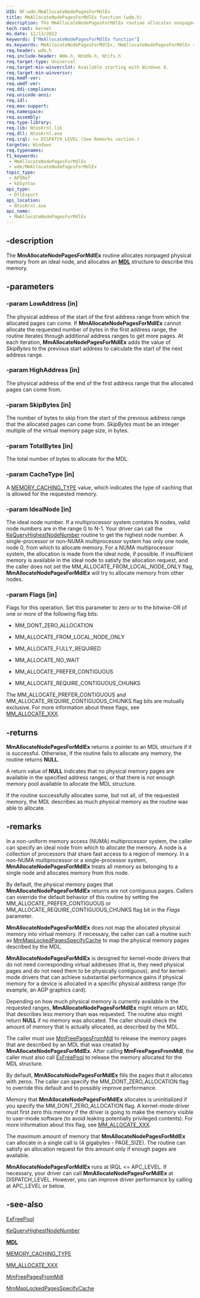 ```yaml
---
UID: NF:wdm.MmAllocateNodePagesForMdlEx
title: MmAllocateNodePagesForMdlEx function (wdm.h)
description: The MmAllocateNodePagesForMdlEx routine allocates nonpaged physical memory from an ideal node, and allocates an MDL structure to describe this memory.
tech.root: kernel
ms.date: 12/13/2022
keywords: ["MmAllocateNodePagesForMdlEx function"]
ms.keywords: MmAllocateNodePagesForMdlEx, MmAllocateNodePagesForMdlEx routine [Kernel-Mode Driver Architecture], kernel.mmallocatenodepagesformdlex, wdm/MmAllocateNodePagesForMdlEx
req.header: wdm.h
req.include-header: Wdm.h, Ntddk.h, Ntifs.h
req.target-type: Universal
req.target-min-winverclnt: Available starting with Windows 8.
req.target-min-winversvr: 
req.kmdf-ver: 
req.umdf-ver: 
req.ddi-compliance: 
req.unicode-ansi: 
req.idl: 
req.max-support: 
req.namespace: 
req.assembly: 
req.type-library: 
req.lib: NtosKrnl.lib
req.dll: NtosKrnl.exe
req.irql: <= DISPATCH_LEVEL (See Remarks section.)
targetos: Windows
req.typenames: 
f1_keywords:
 - MmAllocateNodePagesForMdlEx
 - wdm/MmAllocateNodePagesForMdlEx
topic_type:
 - APIRef
 - kbSyntax
api_type:
 - DllExport
api_location:
 - NtosKrnl.exe
api_name:
 - MmAllocateNodePagesForMdlEx
---
```


## -description

The **MmAllocateNodePagesForMdlEx** routine allocates nonpaged physical memory from an ideal node, and allocates an [**MDL**](./ns-wdm-_mdl.md) structure to describe this memory.

## -parameters

### -param LowAddress [in]

The physical address of the start of the first address range from which the allocated pages can come. If **MmAllocateNodePagesForMdlEx** cannot allocate the requested number of bytes in the first address range, the routine iterates through additional address ranges to get more pages. At each iteration, **MmAllocateNodePagesForMdlEx** adds the value of *SkipBytes* to the previous start address to calculate the start of the next address range.

### -param HighAddress [in]

The physical address of the end of the first address range that the allocated pages can come from.

### -param SkipBytes [in]

The number of bytes to skip from the start of the previous address range that the allocated pages can come from. *SkipBytes* must be an integer multiple of the virtual memory page size, in bytes.

### -param TotalBytes [in]

The total number of bytes to allocate for the MDL.

### -param CacheType [in]

A [MEMORY_CACHING_TYPE](./ne-wdm-_memory_caching_type.md) value, which indicates the type of caching that is allowed for the requested memory.

### -param IdealNode [in]

The ideal node number. If a multiprocessor system contains N nodes, valid node numbers are in the range 0 to N-1. Your driver can call the [KeQueryHighestNodeNumber](../ntddk/nf-ntddk-kequeryhighestnodenumber.md) routine to get the highest node number. A single-processor or non-NUMA multiprocessor system has only one node, node 0, from which to allocate memory. For a NUMA multiprocessor system, the allocation is made from the ideal node, if possible. If insufficient memory is available in the ideal node to satisfy the allocation request, and the caller does not set the MM_ALLOCATE_FROM_LOCAL_NODE_ONLY flag, **MmAllocateNodePagesForMdlEx** will try to allocate memory from other nodes.

### -param Flags [in]

Flags for this operation. Set this parameter to zero or to the bitwise-OR of one or more of the following flag bits:

- MM_DONT_ZERO_ALLOCATION

- MM_ALLOCATE_FROM_LOCAL_NODE_ONLY

- MM_ALLOCATE_FULLY_REQUIRED

- MM_ALLOCATE_NO_WAIT

- MM_ALLOCATE_PREFER_CONTIGUOUS

- MM_ALLOCATE_REQUIRE_CONTIGUOUS_CHUNKS

The MM_ALLOCATE_PREFER_CONTIGUOUS and MM_ALLOCATE_REQUIRE_CONTIGUOUS_CHUNKS flag bits are mutually exclusive. For more information about these flags, see [MM_ALLOCATE_XXX](./nf-wdm-mmallocatepagesformdlex.md).

## -returns

**MmAllocateNodePagesForMdlEx** returns a pointer to an MDL structure if it is successful. Otherwise, if the routine fails to allocate any memory, the routine returns **NULL**.

A return value of **NULL** indicates that no physical memory pages are available in the specified address ranges, or that there is not enough memory pool available to allocate the MDL structure.

If the routine successfully allocates some, but not all, of the requested memory, the MDL describes as much physical memory as the routine was able to allocate.

## -remarks

In a non-uniform memory access (NUMA) multiprocessor system, the caller can specify an ideal node from which to allocate the memory. A node is a collection of processors that share fast access to a region of memory. In a non-NUMA multiprocessor or a single-processor system, **MmAllocateNodePagesForMdlEx** treats all memory as belonging to a single node and allocates memory from this node.

By default, the physical memory pages that **MmAllocateNodePagesForMdlEx** returns are not contiguous pages. Callers can override the default behavior of this routine by setting the MM_ALLOCATE_PREFER_CONTIGUOUS or MM_ALLOCATE_REQUIRE_CONTIGUOUS_CHUNKS flag bit in the *Flags* parameter.

**MmAllocateNodePagesForMdlEx** does not map the allocated physical memory into virtual memory. If necessary, the caller can call a routine such as [MmMapLockedPagesSpecifyCache](./nf-wdm-mmmaplockedpagesspecifycache.md) to map the physical memory pages described by the MDL.

**MmAllocateNodePagesForMdlEx** is designed for kernel-mode drivers that do not need corresponding virtual addresses (that is, they need physical pages and do not need them to be physically contiguous), and for kernel-mode drivers that can achieve substantial performance gains if physical memory for a device is allocated in a specific physical address range (for example, an AGP graphics card).

Depending on how much physical memory is currently available in the requested ranges, **MmAllocateNodePagesForMdlEx** might return an MDL that describes less memory than was requested. The routine also might return **NULL** if no memory was allocated. The caller should check the amount of memory that is actually allocated, as described by the MDL.

The caller must use [MmFreePagesFromMdl](./nf-wdm-mmfreepagesfrommdl.md) to release the memory pages that are described by an MDL that was created by **MmAllocateNodePagesForMdlEx**. After calling **MmFreePagesFromMdl**, the caller must also call [ExFreePool](../ntddk/nf-ntddk-exfreepool.md) to release the memory allocated for the MDL structure.

By default, **MmAllocateNodePagesForMdlEx** fills the pages that it allocates with zeros. The caller can specify the MM_DONT_ZERO_ALLOCATION flag to override this default and to possibly improve performance.

Memory that **MmAllocateNodePagesForMdlEx** allocates is uninitialized if you specify the MM_DONT_ZERO_ALLOCATION flag. A kernel-mode driver must first zero this memory if the driver is going to make the memory visible to user-mode software (to avoid leaking potentially privileged contents). For more information about this flag, see [MM_ALLOCATE_XXX](./nf-wdm-mmallocatepagesformdlex.md).

The maximum amount of memory that **MmAllocateNodePagesForMdlEx** can allocate in a single call is (4 gigabytes - PAGE_SIZE). The routine can satisfy an allocation request for this amount only if enough pages are available.

**MmAllocateNodePagesForMdlEx** runs at IRQL <= APC_LEVEL. If necessary, your driver can call **MmAllocateNodePagesForMdlEx** at DISPATCH_LEVEL. However, you can improve driver performance by calling at APC_LEVEL or below.

## -see-also

[ExFreePool](../ntddk/nf-ntddk-exfreepool.md)

[KeQueryHighestNodeNumber](../ntddk/nf-ntddk-kequeryhighestnodenumber.md)

[**MDL**](./ns-wdm-_mdl.md)

[MEMORY_CACHING_TYPE](./ne-wdm-_memory_caching_type.md)

[MM_ALLOCATE_XXX](./nf-wdm-mmallocatepagesformdlex.md)

[MmFreePagesFromMdl](./nf-wdm-mmfreepagesfrommdl.md)

[MmMapLockedPagesSpecifyCache](./nf-wdm-mmmaplockedpagesspecifycache.md)